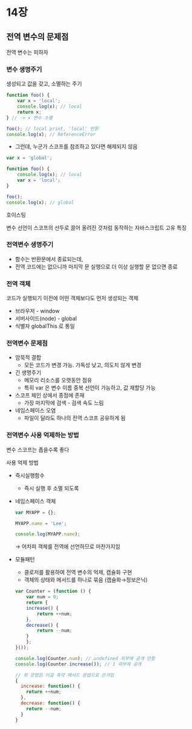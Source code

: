 # 14장

## 전역 변수의 문제점

전역 변수는 피하자

### 변수 생명주기

생성되고 값을 갖고, 소멸하는 주기

```jsx
function foo() {
	var x = 'local';
	console.log(x); // local
	return x;
} // -> x 변수 소멸

foo(); // local print, 'local' 반환
console.log(x); // ReferenceError
```

- 그런데, 누군가 스코프를 참조하고 있다면 해제되지 않음

```jsx
var x = 'global';

function foo() {
	console.log(x); // local
	var x = 'local';
}

foo();
console.log(x); // global
```

호이스팅

변수 선언이 스코프의 선두로 끌어 올려진 것처럼 동작하는 자바스크립트 고유 특징

### 전역변수 생명주기

- 함수는 반환문에서 종료되는데,
- 전역 코드에는 없으니까 마지막 문 실행으로 더 이상 실행할 문 없으면 종료

### 전역 객체

코드가 실행되기 이전에 어떤 객체보다도 먼저 생성되는 객체

- 브라우저 - window
- 서버사이드(node) - global
- 식별자 globalThis 로 통일

### 전역변수 문제점

- 암묵적 결합
    - 모든 코드가 변경 가능. 가독성 낮고, 의도치 않게 변경
- 긴 생명주기
    - 메모리 리소스를 오랫동안 점유
    - 특히 var 은 변수 이름 중복 선언이 가능하고, 값 재할당 가능
- 스코프 체인 상에서 종점에 존재
    - 가장 마지막에 검색 - 검색 속도 느림
- 네임스페이스 오염
    - 파일이 달라도 하나의 전역 스코프 공유하게 됨

### 전역변수 사용 억제하는 방법

변수 스코프는 좁을수록 좋다

사용 억제 방법

- 즉시실행함수
    - 즉시 실행 후 소멸 되도록
- 네임스페이스 객체
    
    ```jsx
    var MYAPP = {};
    
    MYAPP.name = 'Lee';
    
    console.log(MYAPP.name);
    ```
    
    → 어차피 객체를 전역에 선언하므로 마찬가지임
    
- 모듈패턴
    - 클로저를 활용하여 전역 변수의 억제, 캡슐화 구현
    - 객체의 상태와 메서드를 하나로 묶음 (캡슐화→정보은닉)
    
    ```jsx
    var Counter = (function () {
    	var num = 0;
    	return {
    	increase() {
    		return ++num;
    	},
    	decrease() {
    		return --num;
    	}
    	};
    }());
    
    console.log(Counter.num); // undefined 외부에 공개 안함
    console.log(Counter.increase()); // 1 외부에 공개
    ```
    
    ```jsx
    // 위 문법은 이걸 축약 메서드 문법으로 쓴거임
    {
      increase: function() {
        return ++num;
      },
      decrease: function() {
        return --num;
      }
    }
    ```
